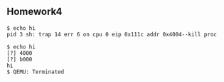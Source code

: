 ## Homework4


```
$ echo hi
pid 3 sh: trap 14 err 6 on cpu 0 eip 0x111c addr 0x4004--kill proc
```


```
$ echo hi
[?] 4000
[?] b000
hi
$ QEMU: Terminated
```